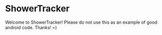 # ShowerTracker
Welcome to ShowerTracker!
Please do not use this as an example of good android code. 
Thanks! =)
